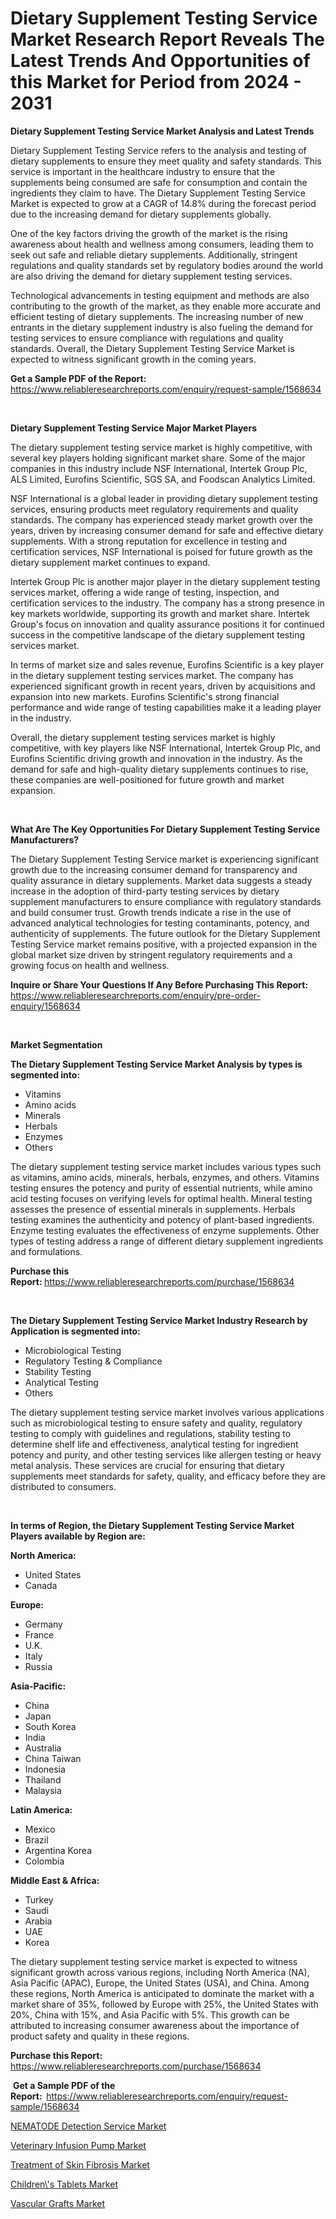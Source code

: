 <p><h1>Dietary Supplement Testing Service Market Research Report Reveals The Latest Trends And Opportunities of this Market for Period from 2024 - 2031</h1></p><p><strong>Dietary Supplement Testing Service Market Analysis and Latest Trends</strong></p>
<p><p>Dietary Supplement Testing Service refers to the analysis and testing of dietary supplements to ensure they meet quality and safety standards. This service is important in the healthcare industry to ensure that the supplements being consumed are safe for consumption and contain the ingredients they claim to have. The Dietary Supplement Testing Service Market is expected to grow at a CAGR of 14.8% during the forecast period due to the increasing demand for dietary supplements globally. </p><p>One of the key factors driving the growth of the market is the rising awareness about health and wellness among consumers, leading them to seek out safe and reliable dietary supplements. Additionally, stringent regulations and quality standards set by regulatory bodies around the world are also driving the demand for dietary supplement testing services. </p><p>Technological advancements in testing equipment and methods are also contributing to the growth of the market, as they enable more accurate and efficient testing of dietary supplements. The increasing number of new entrants in the dietary supplement industry is also fueling the demand for testing services to ensure compliance with regulations and quality standards. Overall, the Dietary Supplement Testing Service Market is expected to witness significant growth in the coming years.</p></p>
<p><strong>Get a Sample PDF of the Report:&nbsp;</strong> <a href="https://www.reliableresearchreports.com/enquiry/request-sample/1568634">https://www.reliableresearchreports.com/enquiry/request-sample/1568634</a></p>
<p>&nbsp;</p>
<p><strong>Dietary Supplement Testing Service Major Market Players</strong></p>
<p><p>The dietary supplement testing service market is highly competitive, with several key players holding significant market share. Some of the major companies in this industry include NSF International, Intertek Group Plc, ALS Limited, Eurofins Scientific, SGS SA, and Foodscan Analytics Limited. </p><p>NSF International is a global leader in providing dietary supplement testing services, ensuring products meet regulatory requirements and quality standards. The company has experienced steady market growth over the years, driven by increasing consumer demand for safe and effective dietary supplements. With a strong reputation for excellence in testing and certification services, NSF International is poised for future growth as the dietary supplement market continues to expand.</p><p>Intertek Group Plc is another major player in the dietary supplement testing services market, offering a wide range of testing, inspection, and certification services to the industry. The company has a strong presence in key markets worldwide, supporting its growth and market share. Intertek Group's focus on innovation and quality assurance positions it for continued success in the competitive landscape of the dietary supplement testing services market.</p><p>In terms of market size and sales revenue, Eurofins Scientific is a key player in the dietary supplement testing services market. The company has experienced significant growth in recent years, driven by acquisitions and expansion into new markets. Eurofins Scientific's strong financial performance and wide range of testing capabilities make it a leading player in the industry.</p><p>Overall, the dietary supplement testing services market is highly competitive, with key players like NSF International, Intertek Group Plc, and Eurofins Scientific driving growth and innovation in the industry. As the demand for safe and high-quality dietary supplements continues to rise, these companies are well-positioned for future growth and market expansion.</p></p>
<p>&nbsp;</p>
<p><strong>What Are The Key Opportunities For Dietary Supplement Testing Service Manufacturers?</strong></p>
<p><p>The Dietary Supplement Testing Service market is experiencing significant growth due to the increasing consumer demand for transparency and quality assurance in dietary supplements. Market data suggests a steady increase in the adoption of third-party testing services by dietary supplement manufacturers to ensure compliance with regulatory standards and build consumer trust. Growth trends indicate a rise in the use of advanced analytical technologies for testing contaminants, potency, and authenticity of supplements. The future outlook for the Dietary Supplement Testing Service market remains positive, with a projected expansion in the global market size driven by stringent regulatory requirements and a growing focus on health and wellness.</p></p>
<p><strong>Inquire or Share Your Questions If Any Before Purchasing This Report:</strong> <a href="https://www.reliableresearchreports.com/enquiry/pre-order-enquiry/1568634">https://www.reliableresearchreports.com/enquiry/pre-order-enquiry/1568634</a></p>
<p>&nbsp;</p>
<p><strong>Market Segmentation</strong></p>
<p><strong>The Dietary Supplement Testing Service Market Analysis by types is segmented into:</strong></p>
<p><ul><li>Vitamins</li><li>Amino acids</li><li>Minerals</li><li>Herbals</li><li>Enzymes</li><li>Others</li></ul></p>
<p><p>The dietary supplement testing service market includes various types such as vitamins, amino acids, minerals, herbals, enzymes, and others. Vitamins testing ensures the potency and purity of essential nutrients, while amino acid testing focuses on verifying levels for optimal health. Mineral testing assesses the presence of essential minerals in supplements. Herbals testing examines the authenticity and potency of plant-based ingredients. Enzyme testing evaluates the effectiveness of enzyme supplements. Other types of testing address a range of different dietary supplement ingredients and formulations.</p></p>
<p><strong>Purchase this Report:&nbsp;</strong><a href="https://www.reliableresearchreports.com/purchase/1568634">https://www.reliableresearchreports.com/purchase/1568634</a></p>
<p>&nbsp;</p>
<p><strong>The Dietary Supplement Testing Service Market Industry Research by Application is segmented into:</strong></p>
<p><ul><li>Microbiological Testing</li><li>Regulatory Testing & Compliance</li><li>Stability Testing</li><li>Analytical Testing</li><li>Others</li></ul></p>
<p><p>The dietary supplement testing service market involves various applications such as microbiological testing to ensure safety and quality, regulatory testing to comply with guidelines and regulations, stability testing to determine shelf life and effectiveness, analytical testing for ingredient potency and purity, and other testing services like allergen testing or heavy metal analysis. These services are crucial for ensuring that dietary supplements meet standards for safety, quality, and efficacy before they are distributed to consumers.</p></p>
<p>&nbsp;</p>
<p><strong>In terms of Region, the Dietary Supplement Testing Service Market Players available by Region are:</strong></p>
<p>
    <p> <strong> North America: </strong>
        <ul>
            <li>United States</li>
            <li>Canada</li>
        </ul>
        </p> 
    <p> <strong> Europe: </strong>
        <ul>
            <li>Germany</li>
            <li>France</li>
            <li>U.K.</li>
            <li>Italy</li>
            <li>Russia</li>
        </ul>
        </p> 
    <p> <strong> Asia-Pacific: </strong>
        <ul>
            <li>China</li>
            <li>Japan</li>
            <li>South Korea</li>
            <li>India</li>
            <li>Australia</li>
            <li>China Taiwan</li>
            <li>Indonesia</li>
            <li>Thailand</li>
            <li>Malaysia</li>
        </ul>
        </p> 
    <p> <strong> Latin America: </strong>
        <ul>
            <li>Mexico</li>
            <li>Brazil</li>
            <li>Argentina Korea</li>
            <li>Colombia</li>
        </ul>
        </p> 
    <p> <strong> Middle East & Africa: </strong>
        <ul>
            <li>Turkey</li>
            <li>Saudi</li>
            <li>Arabia</li>
            <li>UAE</li>
            <li>Korea</li>
        </ul>
    </p>
    </p>
<p><p>The dietary supplement testing service market is expected to witness significant growth across various regions, including North America (NA), Asia Pacific (APAC), Europe, the United States (USA), and China. Among these regions, North America is anticipated to dominate the market with a market share of 35%, followed by Europe with 25%, the United States with 20%, China with 15%, and Asia Pacific with 5%. This growth can be attributed to increasing consumer awareness about the importance of product safety and quality in these regions.</p></p>
<p><strong>Purchase this Report: </strong><a href="https://www.reliableresearchreports.com/purchase/1568634">https://www.reliableresearchreports.com/purchase/1568634</a></p>
<p>&nbsp;<strong>Get a Sample PDF of the Report:&nbsp;&nbsp;</strong><a href="https://www.reliableresearchreports.com/enquiry/request-sample/1568634">https://www.reliableresearchreports.com/enquiry/request-sample/1568634</a></p>
<p><strong></strong></p>
<p><p><a href="https://github.com/elizabethdagraca/Market-Research-Report-List-2/blob/main/nematode-detection-service-market.md">NEMATODE Detection Service Market</a></p><p><a href="https://issuu.com/reportprime-2/docs/veterinary-infusion-pump-market-size-2030.pptx">Veterinary Infusion Pump Market</a></p><p><a href="https://github.com/santosh758595/Market-Research-Report-List-3/blob/main/treatment-of-skin-fibrosis-market.md">Treatment of Skin Fibrosis Market</a></p><p><a href="https://github.com/mbisetmhermsr/Market-Research-Report-List-1/blob/main/childrens-tablets-market.md">Children\'s Tablets Market</a></p><p><a href="https://issuu.com/reportprime-2/docs/vascular-grafts-market-size-2030.pptx">Vascular Grafts Market</a></p></p>